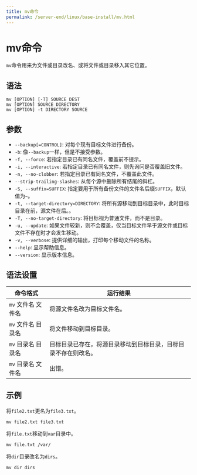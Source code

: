 ```yaml
---
title: mv命令
permalink: /server-end/linux/base-install/mv.html
---
```


# mv命令

`mv`命令用来为文件或目录改名、或将文件或目录移入其它位置。

## 语法

```shell
mv [OPTION] [-T] SOURCE DEST
mv [OPTION] SOURCE DIRECTORY
mv [OPTION] -t DIRECTORY SOURCE
```

## 参数

- `--backup[=CONTROL]`: 对每个现有目标文件进行备份。
- `-b`: 像`--backup`一样，但是不接受参数。
- `-f, --force`: 若指定目录已有同名文件，覆盖前不提示。
- `-i, --interactive`: 若指定目录已有同名文件，则先询问是否覆盖旧文件。
- `-n, --no-clobber`: 若指定目录已有同名文件，不覆盖此文件。
- `--strip-trailing-slashes`: 从每个源中删除所有结尾的斜杠。
- `-S, --suffix=SUFFIX`: 指定要用于所有备份文件的文件名后缀`SUFFIX`，默认值为`~`。
- `-t, --target-directory=DIRECTORY`: 将所有源移动到目标目录中，此时目标目录在前，源文件在后。。
- `-T, --no-target-directory`: 将目标视为普通文件，而不是目录。
- `-u, --update`: 如果文件较新，则不会覆盖，仅当目标文件早于源文件或目标文件不存在时才会发生移动。
- `-v, --verbose`: 提供详细的输出，打印每个移动文件的名称。
- `--help`: 显示帮助信息。
- `--version`: 显示版本信息。

## 语法设置

| 命令格式           | 运行结果                                                       |
| ------------------ | -------------------------------------------------------------- |
| `mv` 文件名 文件名 | 将源文件名改为目标文件名。                                     |
| `mv` 文件名 目录名 | 将文件移动到目标目录。                                         |
| `mv` 目录名 目录名 | 目标目录已存在，将源目录移动到目标目录，目标目录不存在则改名。 |
| `mv` 目录名 文件名 | 出错。                                                         |

## 示例

将`file2.txt`更名为`file3.txt`。

```shell
mv file2.txt file3.txt
```

将`file.txt`移动到`var`目录中。

```shell
mv file.txt /var/
```

将`dir`目录改名为`dirs`。

```shell
mv dir dirs
```
